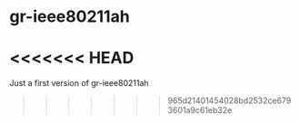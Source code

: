 # gr-ieee80211ah
<<<<<<< HEAD
=======
Just a first version of gr-ieee80211ah
>>>>>>> 965d21401454028bd2532ce6793601a9c61eb32e
